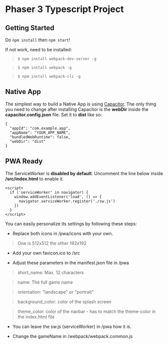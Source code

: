 # Phaser 3 Typescript Project

## Getting Started

Do `npm install` then `npm start`!

If not work, need to be installed:

> `$ npm install webpack-dev-server -g`

> `$ npm install webpack -g`

> `$ npm install webpack-cli -g`

## Native App

The simplest way to build a Native App is using [Capacitor](https://capacitor.ionicframework.com/docs/). The only thing you need to change after installing Capacitor is the **webDir** inside the **capacitor.config.json** file. Set it to **dist** like so:
```
{
  "appId": "com.example.app",
  "appName": "YOUR_APP_NAME",
  "bundledWebRuntime": false,
  "webDir": "dist"
}
```

## PWA Ready

The ServiceWorker is **disabled by default**. Uncomment the line below inside __/src/index.html__ to enable it.

```
<script>
  if ('serviceWorker' in navigator) {
    window.addEventListener('load', () => {
      navigator.serviceWorker.register('./sw.js')
    })
  }
</script>
```

You can easily personalize its settings by following these steps:

* Replace both icons in /pwa/icons with your own.

> One is 512x512 the other 192x192

* Add your own favicon.ico to /src

* Adjust these parameters in the manifest.json file in /pwa

> short_name: Max. 12 characters

> name: The full game name

> orientation: "landscape" or "portrait"

> background_color: color of the splash screen

> theme_color: color of the navbar - has to match the theme-color in the index.html file

* You can leave the sw.js (serviceWorker) in /pwa how it is.

* Change the gameName in /webpack/webpack.common.js
